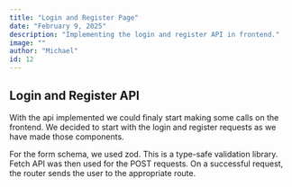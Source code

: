 ```yaml
---
title: "Login and Register Page"
date: "February 9, 2025"
description: "Implementing the login and register API in frontend."
image: ""
author: "Michael"
id: 12
---
```



## Login and Register API

With the api implemented we could finaly start making some calls on the frontend. We decided to start with the login and register requests as we have made those components.

For the form schema, we used zod. This is a type-safe validation library. Fetch API was then used for the POST requests. On a successful request, the router sends the user to the appropriate route.


